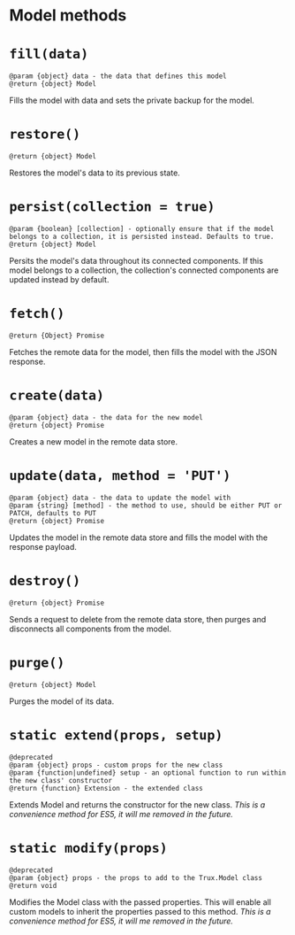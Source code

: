 # Model methods

# `fill(data)`

```
@param {object} data - the data that defines this model
@return {object} Model
```

Fills the model with data and sets the private backup for the model.

# `restore()`

```
@return {object} Model
```

Restores the model's data to its previous state.

# `persist(collection = true)`

```
@param {boolean} [collection] - optionally ensure that if the model belongs to a collection, it is persisted instead. Defaults to true.
@return {object} Model
```

Persits the model's data throughout its connected components. If this model belongs to a collection,
the collection's connected components are updated instead by default.

# `fetch()`

```
@return {Object} Promise
```

Fetches the remote data for the model, then fills the model with the JSON response.

# `create(data)`

```
@param {object} data - the data for the new model
@return {object} Promise
```
Creates a new model in the remote data store.

# `update(data, method = 'PUT')`

```
@param {object} data - the data to update the model with
@param {string} [method] - the method to use, should be either PUT or PATCH, defaults to PUT
@return {object} Promise
```

Updates the model in the remote data store and fills the model with the response payload.

# `destroy()`

```
@return {object} Promise
```

Sends a request to delete from the remote data store, then purges and disconnects all components from the model.

# `purge()`

```
@return {object} Model
```

Purges the model of its data.

# `static extend(props, setup)`

```
@deprecated
@param {object} props - custom props for the new class
@param {function|undefined} setup - an optional function to run within the new class' constructor
@return {function} Extension - the extended class
```
Extends Model and returns the constructor for the new class. _This is a convenience method for ES5, it will me removed in the future._

# `static modify(props)`

```
@deprecated
@param {object} props - the props to add to the Trux.Model class
@return void
```

Modifies the Model class with the passed properties.
This will enable all custom models to inherit the properties passed to this method. _This is a convenience method for ES5, it will me removed in the future._

